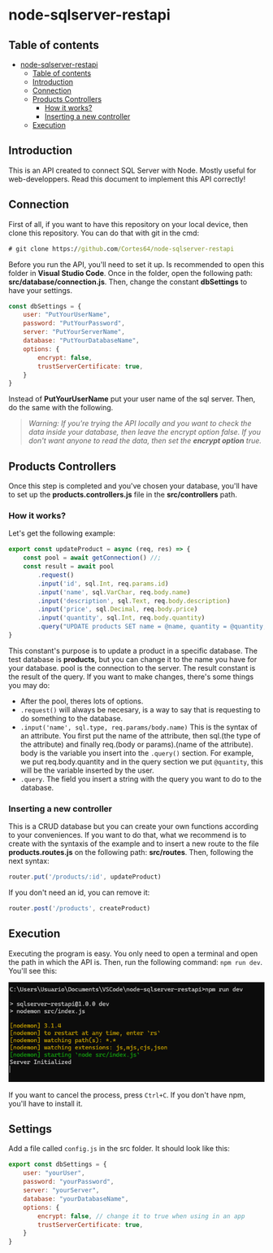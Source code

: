 # node-sqlserver-restapi

## Table of contents

- [node-sqlserver-restapi](#node-sqlserver-restapi)
  - [Table of contents](#table-of-contents)
  - [Introduction](#introduction)
  - [Connection](#connection)
  - [Products Controllers](#products-controllers)
    - [How it works?](#how-it-works)
    - [Inserting a new controller](#inserting-a-new-controller)
  - [Execution](#execution)

## Introduction

This is an API created to connect SQL Server with Node. Mostly useful for web-developpers. Read this document to implement this API correctly!

## Connection

First of all, if you want to have this repository on your local device, then clone this repository. You can do that with git in the cmd:

```cmd
# git clone https://github.com/Cortes64/node-sqlserver-restapi
```

Before you run the API, you'll need to set it up. Is recommended to open this folder in **Visual Studio Code**. Once in the folder, open the following path: **src/database/connection.js**. Then, change the constant **dbSettings** to have your settings.

```javascript
const dbSettings = {
    user: "PutYourUserName",
    password: "PutYourPassword",
    server: "PutYourServerName",
    database: "PutYourDatabaseName",
    options: {
        encrypt: false,
        trustServerCertificate: true,
    }
}
```

Instead of **PutYourUserName** put your user name of the sql server. Then, do the same with the following.

> *Warning: If you're trying the API locally and you want to check the data inside your database, then leave the encrypt option false. If you don't want anyone to read the data, then set the **encrypt option** true.*

## Products Controllers

Once this step is completed and you've chosen your database, you'll have to set up the **products.controllers.js** file in the **src/controllers** path.

### How it works?

Let's get the following example:

```javascript
export const updateProduct = async (req, res) => {
    const pool = await getConnection() //;
    const result = await pool
        .request()
        .input('id', sql.Int, req.params.id)
        .input('name', sql.VarChar, req.body.name)
        .input('description', sql.Text, req.body.description)
        .input('price', sql.Decimal, req.body.price)
        .input('quantity', sql.Int, req.body.quantity)
        .query("UPDATE products SET name = @name, quantity = @quantity, price = @price, description = @description WHERE id = @id;");
}
```

This constant's purpose is to update a product in a specific database. The test database is **products**, but you can change it to the name you have for your database. pool is the connection to the server. The result constant is the result of the query. If you want to make changes, there's some things you may do:

* After the pool, theres lots of options. 
* ```.request()``` will always be necesary, is a way to say that is requesting to do something to the database.
* ```.input('name', sql.type, req.params/body.name)``` This is the syntax of an attribute. You first put the name of the attribute, then sql.(the type of the attribute) and finally req.(body or params).(name of the attribute). body is the variable you insert into the ```.query()``` section. For example, we put req.body.quantity and in the query section we put ```@quantity```, this will be the variable inserted by the user.
* ```.query```. The field you insert a string with the query you want to do to the database.

### Inserting a new controller

This is a CRUD database but you can create your own functions according to your conveniences. If you want to do that, what we recommend is to create with the syntaxis of the example and to insert a new route to the file **products.routes.js** on the following path: **src/routes**. Then, following the next syntax:

```javascript
router.put('/products/:id', updateProduct)
```

If you don't need an id, you can remove it:

```javascript
router.post('/products', createProduct)
```

## Execution

Executing the program is easy. You only need to open a terminal and open the path in which the API is. Then, run the following command: ```npm run dev```. You'll see this:

![npm run dev](Images/NpmRunDev.png)

If you want to cancel the process, press `Ctrl+C`. If you don't have npm, you'll have to install it. 

## Settings

Add a file called `config.js` in the src folder. It should look like this:

```javascript
export const dbSettings = {
    user: "yourUser",
    password: "yourPassword",
    server: "yourServer",
    database: "yourDatabaseName",
    options: {
        encrypt: false, // change it to true when using in an app
        trustServerCertificate: true,
    }
}
```